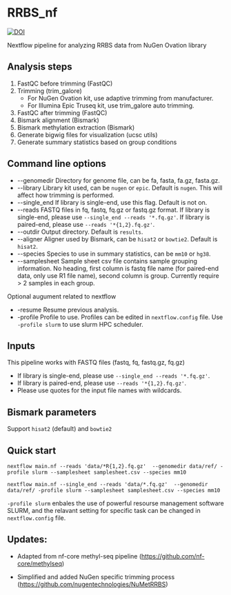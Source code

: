 # RRBS_nf
[![DOI](https://zenodo.org/badge/243173536.svg)](https://zenodo.org/badge/latestdoi/243173536)

Nextflow pipeline for analyzing RRBS data from NuGen Ovation library

## Analysis steps
1. FastQC before trimming (FastQC)
2. Trimming (trim_galore)
    * For NuGen Ovation kit, use adaptive trimming from manufacturer.
    * For Illumina Epic Truseq kit, use trim_galore auto trimming.
3. FastQC after trimming (FastQC)
4. Bismark alignment (Bismark)
5. Bismark methylation extraction (Bismark)
6. Generate bigwig files for visualization (ucsc utils)
7. Generate summary statistics based on group conditions 

## Command line options
- --genomedir     Directory for genome file, can be fa, fasta, fa.gz, fasta.gz.
- --library       Library kit used, can be `nugen` or `epic`. Default is `nugen`. This will affect how trimming is performed.
- --single_end    If library is single-end, use this flag. Default is not on.
- --reads         FASTQ files in fq, fastq, fq.gz or fastq.gz format. If library is single-end, please use `--single_end --reads '*.fq.gz'`. If library is paired-end, please use `--reads '*{1,2}.fq.gz'`.
- --outdir        Output directory. Default is `results`.
- --aligner       Aligner used by Bismark, can be `hisat2` or `bowtie2`. Default is `hisat2`.
- --species       Species to use in summary statistics, can be `mm10` or `hg38`. 
- --samplesheet   Sample sheet csv file contains sample grouping information. No heading, first column is fastq file name (for paired-end data, only use R1 file name), second column is group. Currently require > 2 samples in each group.

Optional augument related to nextflow
- -resume         Resume previous analysis.
- -profile        Profile to use. Profiles can be edited in `nextflow.config` file. Use `-profile slurm` to use slurm HPC scheduler.


## Inputs
This pipeline works with FASTQ files (fastq, fq, fastq.gz, fq.gz)
* If library is single-end, please use `--single_end --reads '*.fq.gz'`.
* If library is paired-end, please use `--reads '*{1,2}.fq.gz'`.
* Please use quotes for the input file names with wildcards.

## Bismark parameters
Support `hisat2` (default) and `bowtie2`

## Quick start
```nextflow main.nf --reads 'data/*R{1,2}.fq.gz'  --genomedir data/ref/ -profile slurm --samplesheet samplesheet.csv --species mm10```

```nextflow main.nf --single_end --reads 'data/*.fq.gz'  --genomedir data/ref/ -profile slurm --samplesheet samplesheet.csv --species mm10```

`-profile slurm` enbales the use of powerful resourse management software SLURM, and the relavant setting for specific task can be changed in `nextflow.config` file.

## Updates:
* Adapted from nf-core methyl-seq pipeline (https://github.com/nf-core/methylseq)

* Simplified and added NuGen specific trimming process (https://github.com/nugentechnologies/NuMetRRBS)

